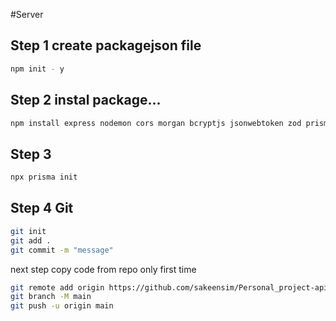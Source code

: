 #Server

## Step 1 create packagejson file
```bash
npm init - y
```

## Step 2 instal package...
```bash
npm install express nodemon cors morgan bcryptjs jsonwebtoken zod prisma 
```

## Step 3
```bash
npx prisma init
```

## Step 4 Git
```bash
git init
git add .
git commit -m "message"
```



next step
copy code from repo
only first time
```bash
git remote add origin https://github.com/sakeensim/Personal_project-api.git
git branch -M main
git push -u origin main
```